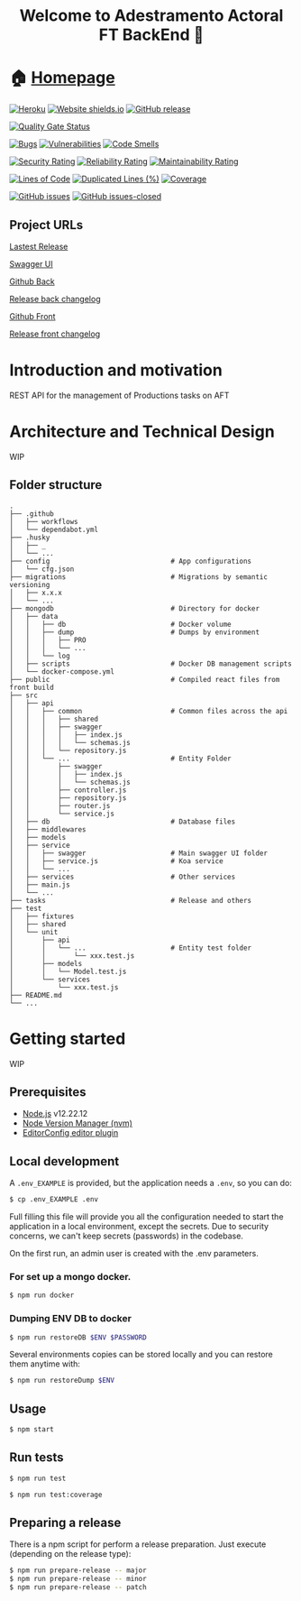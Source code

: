 <h1 align="center">Welcome to Adestramento Actoral FT BackEnd 👋</h1>

# 🏠 [Homepage](https://github.com/vinjatovix/AFT-back)

[![Heroku](https://heroku-badge.herokuapp.com/?app=heroku-badge)](https://heroku-badge.herokuapp.com/?app=heroku-badge)
[![Website shields.io](https://img.shields.io/website-up-down-green-red/http/shields.io.svg)](http://shields.io/)
[![GitHub release](https://img.shields.io/github/release/vinjatovix/AFT-back.svg)](https://GitHub.com/Naereen/StrapDown.js/releases/)

[![Quality Gate Status](https://sonarcloud.io/api/project_badges/measure?project=vinjatovix_AFT-back&metric=alert_status)](https://sonarcloud.io/summary/new_code?id=vinjatovix_AFT-back)

[![Bugs](https://sonarcloud.io/api/project_badges/measure?project=vinjatovix_AFT-back&metric=bugs)](https://sonarcloud.io/summary/new_code?id=vinjatovix_AFT-back)
[![Vulnerabilities](https://sonarcloud.io/api/project_badges/measure?project=vinjatovix_AFT-back&metric=vulnerabilities)](https://sonarcloud.io/summary/new_code?id=vinjatovix_AFT-back)
[![Code Smells](https://sonarcloud.io/api/project_badges/measure?project=vinjatovix_AFT-back&metric=code_smells)](https://sonarcloud.io/summary/new_code?id=vinjatovix_AFT-back)

[![Security Rating](https://sonarcloud.io/api/project_badges/measure?project=vinjatovix_AFT-back&metric=security_rating)](https://sonarcloud.io/summary/new_code?id=vinjatovix_AFT-back)
[![Reliability Rating](https://sonarcloud.io/api/project_badges/measure?project=vinjatovix_AFT-back&metric=reliability_rating)](https://sonarcloud.io/summary/new_code?id=vinjatovix_AFT-back)
[![Maintainability Rating](https://sonarcloud.io/api/project_badges/measure?project=vinjatovix_AFT-back&metric=sqale_rating)](https://sonarcloud.io/summary/new_code?id=vinjatovix_AFT-back)

[![Lines of Code](https://sonarcloud.io/api/project_badges/measure?project=vinjatovix_AFT-back&metric=ncloc)](https://sonarcloud.io/summary/new_code?id=vinjatovix_AFT-back)
[![Duplicated Lines (%)](https://sonarcloud.io/api/project_badges/measure?project=vinjatovix_AFT-back&metric=duplicated_lines_density)](https://sonarcloud.io/summary/new_code?id=vinjatovix_AFT-back)
[![Coverage](https://sonarcloud.io/api/project_badges/measure?project=vinjatovix_AFT-back&metric=coverage)](https://sonarcloud.io/summary/new_code?id=vinjatovix_AFT-back)

[![GitHub issues](https://img.shields.io/github/issues/vinjatovix/AFT-back.svg)](https://GitHub.com/Naereen/StrapDown.js/issues/)
[![GitHub issues-closed](https://img.shields.io/github/issues-closed/vinjatovix/AFT-back.svg)](https://GitHub.com/Naereen/StrapDown.js/issues?q=is%3Aissue+is%3Aclosed)

## Project URLs

[Lastest Release](https://aft-back.herokuapp.com)

[Swagger UI](https://aft-back.herokuapp.com/doc)

[Github Back](https://github.com/vinjatovix/AFT-back)

[Release back changelog](https://github.com/vinjatovix/AFT-back/compare/0.1.1...0.1.2)

[Github Front](https://github.com/vinjatovix/aft-front)

[Release front changelog](https://github.com/vinjatovix/aft-front/compare/0.1.1...0.1.2)

# Introduction and motivation

REST API for the management of Productions tasks on AFT

# Architecture and Technical Design

WIP

## Folder structure

    .
    ├── .github
    │   ├── workflows
    │   └── dependabot.yml
    ├── .husky
    │   ├── _
    │   └── ...
    ├── config                              # App configurations
    │   └── cfg.json
    ├── migrations                          # Migrations by semantic versioning
    │   ├── x.x.x
    │   └── ...
    ├── mongodb                             # Directory for docker
    │   ├── data
    │   │   ├── db                          # Docker volume
    │   │   ├── dump                        # Dumps by environment
    │   │   │   ├── PRO
    │   │   │   └── ...
    │   │   └── log
    │   ├── scripts                         # Docker DB management scripts
    │   └── docker-compose.yml
    ├── public                              # Compiled react files from front build
    ├── src
    │   ├── api
    │   │   ├── common                      # Common files across the api
    │   │   │   ├── shared
    │   │   │   ├── swagger
    │   │   │   │   ├── index.js
    │   │   │   │   └── schemas.js
    │   │   │   └── repository.js
    │   │   └── ...                         # Entity Folder
    │   │       ├── swagger
    │   │       │   ├── index.js
    │   │       │   └── schemas.js
    │   │       ├── controller.js
    │   │       ├── repository.js
    │   │       ├── router.js
    │   │       └── service.js
    │   ├── db                              # Database files
    │   ├── middlewares
    │   ├── models
    │   ├── service
    │   │   ├── swagger                     # Main swagger UI folder
    │   │   ├── service.js                  # Koa service
    │   │   └── ...
    │   ├── services                        # Other services
    │   ├── main.js
    │   └── ...
    ├── tasks                               # Release and others
    ├── test
    │   ├── fixtures
    │   ├── shared
    │   └── unit
    │       ├── api
    │       │   └── ...                     # Entity test folder
    │       │       └── xxx.test.js
    │       ├── models
    │       │   └── Model.test.js
    │       └── services
    │           └── xxx.test.js
    ├── README.md
    └── ...

# Getting started

WIP

## Prerequisites

- [Node.js](https://nodejs.org/es/) v12.22.12
- [Node Version Manager (nvm)](https://github.com/nvm-sh/nvm)
- [EditorConfig editor plugin](https://marketplace.visualstudio.com/items?itemName=EditorConfig.EditorConfig)

## Local development

A `.env_EXAMPLE` is provided, but the application needs a `.env`, so you can do:

```sh
$ cp .env_EXAMPLE .env
```

Full filling this file will provide you all the configuration needed
to start the application in a local environment, except the secrets.
Due to security concerns, we can't keep secrets (passwords) in the codebase.

On the first run, an admin user is created with the .env parameters.

### For set up a mongo docker.

```sh
$ npm run docker
```

### Dumping ENV DB to docker

```sh
$ npm run restoreDB $ENV $PASSWORD
```

Several environments copies can be stored locally and you can restore them anytime with:

```sh
$ npm run restoreDump $ENV
```

## Usage

```sh
$ npm start
```

## Run tests

```sh
$ npm run test

$ npm run test:coverage
```

## Preparing a release

There is a npm script for perform a release preparation. Just execute (depending on the release type):

```sh
$ npm run prepare-release -- major
$ npm run prepare-release -- minor
$ npm run prepare-release -- patch
```

<!-- ## Contributors

## 🤝 Contributing -->
